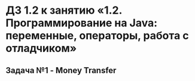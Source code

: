 # ДЗ 1.2 к занятию «1.2. Программирование на Java: переменные, операторы, работа с отладчиком»
## Задача №1 - Money Transfer
